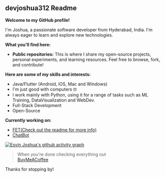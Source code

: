 ## devjoshua312 Readme

**Welcome to my GitHub profile!** 

I'm Joshua, a passionate software developer from Hyderabad, India. I'm always eager to learn and explore new technologies.


**What you'll find here:**

* **Public repositories:** This is where I share my open-source projects, personal experiments, and learning resources. Feel free to browse, fork, and contribute!

**Here are some of my skills and interests:**

* Java/Flutter (Android, iOS, Mac and Windows)
* I'm just good with computers 🤓
* I work mainly with Python, using it for a range of tasks such as ML Training, DataVisualization and WebDev.
* Full-Stack Development
* Open-Source

**Currently working on:**

* [FET(Check out the readme for more info)](https://github.com/devjoshua312/Finance-Entry-Tool-flask)
* [ChatBot](https://github.com/devjoshua312/Chatbot-using-TensorFlow-and-Custom-Wikipedia-Scraped-Dataset)


[![Esvin Joshua's github activity graph](https://github-readme-activity-graph.vercel.app/graph?username=devjoshua312&theme=react-dark)](https://github.com/devjoshua312/github-readme-activity-graph)


>When you're done checking everything out <br>
[BuyMeACoffee](https://www.buymeacoffee.com/joshuaesvin)


Thanks for stopping by!